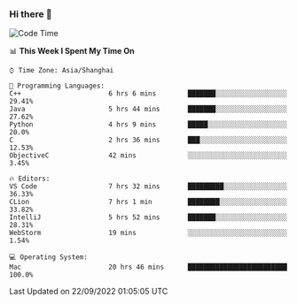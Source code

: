 ### Hi there 👋


<!--START_SECTION:waka-->
![Code Time](http://img.shields.io/badge/Code%20Time-735%20hrs%2031%20mins-blue)

📊 **This Week I Spent My Time On** 

```text
⌚︎ Time Zone: Asia/Shanghai

💬 Programming Languages: 
C++                      6 hrs 6 mins        ███████░░░░░░░░░░░░░░░░░░   29.41% 
Java                     5 hrs 44 mins       ███████░░░░░░░░░░░░░░░░░░   27.62% 
Python                   4 hrs 9 mins        █████░░░░░░░░░░░░░░░░░░░░   20.0% 
C                        2 hrs 36 mins       ███░░░░░░░░░░░░░░░░░░░░░░   12.53% 
ObjectiveC               42 mins             ░░░░░░░░░░░░░░░░░░░░░░░░░   3.45%

🔥 Editors: 
VS Code                  7 hrs 32 mins       █████████░░░░░░░░░░░░░░░░   36.33% 
CLion                    7 hrs 1 min         ████████░░░░░░░░░░░░░░░░░   33.82% 
IntelliJ                 5 hrs 52 mins       ███████░░░░░░░░░░░░░░░░░░   28.31% 
WebStorm                 19 mins             ░░░░░░░░░░░░░░░░░░░░░░░░░   1.54%

💻 Operating System: 
Mac                      20 hrs 46 mins      █████████████████████████   100.0%

```


 Last Updated on 22/09/2022 01:05:05 UTC
<!--END_SECTION:waka-->

<!--
**SillyPasty/SillyPasty** is a ✨ _special_ ✨ repository because its `README.md` (this file) appears on your GitHub profile.

Here are some ideas to get you started:

- 🔭 I’m currently working on ...
- 🌱 I’m currently learning ...
- 👯 I’m looking to collaborate on ...
- 🤔 I’m looking for help with ...
- 💬 Ask me about ...
- 📫 How to reach me: ...
- 😄 Pronouns: ...
- ⚡ Fun fact: ...
-->



